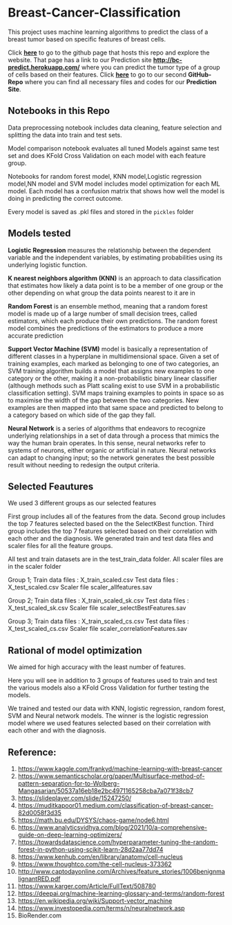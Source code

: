 # Breast-Cancer-Classification
This project uses machine learning algorithms to predict the class of a breast tumor based on specific features of breast cells.

Click **[here](https://mpk9909g.github.io/Breast-Cancer-Classification/)** to go to the github page that hosts this repo and explore the website. That page has a link to our  Prediction site **http://bc-predict.herokuapp.com/** where you can predict the tumor type of a group of cells based on their features.
Click **[here](https://github.com/mpk9909g/BC_classification_Heroku.git)** to go to our second **GitHub-Repo** where you can find all necessary files and codes for our **Prediction Site**. 

## Notebooks in this Repo
Data preprocessing notebook includes data cleaning, feature selection and splitting the data into train and test sets.

Model comparison notebook evaluates all tuned Models against same test set and does KFold Cross Validation on each model with each feature group.

Notebooks for random forest model, KNN model,Logistic regression model,NN model and SVM model includes model optimization for each ML model. Each model has a confusion matrix that shows how well the model is doing in predicting the correct outcome. 

Every model is saved as .pkl files and stored in the ```pickles``` folder

## Models tested

**Logistic Regression** measures the relationship between the dependent variable and the independent variables, by estimating probabilities using its underlying logistic function.

**K nearest neighbors algorithm (KNN)** is an approach to data classification that estimates how likely a data point is to be a member of one group or the other depending on what group the data points nearest to it are in

**Random Forest**  is an ensemble method, meaning that a random forest model is made up of a large number of small decision trees, called estimators, which each produce their own predictions. The random forest model combines the predictions of the estimators to produce a more accurate prediction

**Support Vector Machine (SVM)** model is basically a representation of different classes in a hyperplane in multidimensional space. Given a set of training examples, each marked as belonging to one of two categories, an SVM training algorithm builds a model that assigns new examples to one category or the other, making it a non-probabilistic binary linear classifier (although methods such as Platt scaling exist to use SVM in a probabilistic classification setting). SVM maps training examples to points in space so as to maximise the width of the gap between the two categories. New examples are then mapped into that same space and predicted to belong to a category based on which side of the gap they fall.

**Neural Network** is a series of algorithms that endeavors to recognize underlying relationships in a set of data through a process that mimics the way the human brain operates. In this sense, neural networks refer to systems of neurons, either organic or artificial in nature. Neural networks can adapt to changing input; so the network generates the best possible result without needing to redesign the output criteria.

## Selected Feautures
We used 3 different groups as our selected features

First group includes all of the features from the data.
Second group includes the top 7 features selected based on the the SelectKBest function.
Third group includes the top 7 features selected based on their correlation with each other and the diagnosis.
We generated train and test data files and scaler files for all the feature groups.

All test and train datasets are in the test_train_data folder. All scaler files are in the scaler folder

Group 1; Train data files : X_train_scaled.csv Test data files : X_test_scaled.csv Scaler file scaler_allfeatures.sav

Group 2; Train data files : X_train_scaled_sk.csv Test data files : X_test_scaled_sk.csv Scaler file scaler_selectBestFeatures.sav

Group 3; Train data files : X_train_scaled_cs.csv Test data files : X_test_scaled_cs.csv Scaler file scaler_correlationFeatures.sav

## Rational of model optimization
We aimed for high accuracy with the least number of features.

Here you will see in addition to 3 groups of features used to train and test the various models also a KFold Cross Validation for further testing the models. 

We trained and tested our data with KNN, logistic regression, random forest, SVM and Neural network models. The winner is the logistic regression model where we used features selected based on their correlation with each other and with the diagnosis. 



## Reference:

1. https://www.kaggle.com/frankyd/machine-learning-with-breast-cancer
2. https://www.semanticscholar.org/paper/Multisurface-method-of-pattern-separation-for-to-Wolberg-Mangasarian/50537a16eb18e2bc4971165258cba7a071f38cb7
3. https://slideplayer.com/slide/15247250/
4. https://muditkapoor01.medium.com/classification-of-breast-cancer-82d0058f3d35
5. https://math.bu.edu/DYSYS/chaos-game/node6.html
6. https://www.analyticsvidhya.com/blog/2021/10/a-comprehensive-guide-on-deep-learning-optimizers/
7. https://towardsdatascience.com/hyperparameter-tuning-the-random-forest-in-python-using-scikit-learn-28d2aa77dd74
8. https://www.kenhub.com/en/library/anatomy/cell-nucleus
9. https://www.thoughtco.com/the-cell-nucleus-373362
10. http://www.captodayonline.com/Archives/feature_stories/1006benignmalignantRED.pdf
11. https://www.karger.com/Article/FullText/508780
12. https://deepai.org/machine-learning-glossary-and-terms/random-forest
13. https://en.wikipedia.org/wiki/Support-vector_machine
14. https://www.investopedia.com/terms/n/neuralnetwork.asp
15. BioRender.com






